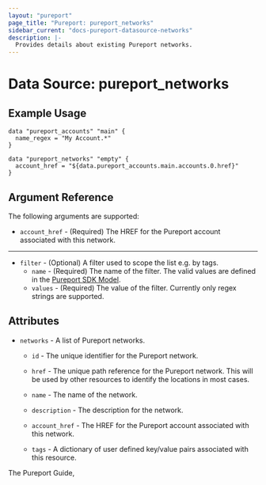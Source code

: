 ```yaml
---
layout: "pureport"
page_title: "Pureport: pureport_networks"
sidebar_current: "docs-pureport-datasource-networks"
description: |-
  Provides details about existing Pureport networks.
---
```


# Data Source: pureport\_networks

## Example Usage

```hcl
data "pureport_accounts" "main" {
  name_regex = "My Account.*"
}

data "pureport_networks" "empty" {
  account_href = "${data.pureport_accounts.main.accounts.0.href}"
}
```

## Argument Reference

The following arguments are supported:

* `account_href` - (Required) The HREF for the Pureport account associated with this network.

- - -

* `filter` - (Optional) A filter used to scope the list e.g. by tags.
  * `name` - (Required) The name of the filter. The valid values are defined in the [Pureport SDK Model](https://github.com/pureport/pureport-sdk-go/blob/develop/docs/client/Network.md).
  * `values` - (Required) The value of the filter. Currently only regex strings are supported.

## Attributes

* `networks` - A list of Pureport networks.

    * `id` - The unique identifier for the Pureport network.

    * `href` - The unique path reference for the Pureport network. This will be used by other resources to identify the locations in most cases.

    * `name` - The name of the network.

    * `description` - The description for the network.

    * `account_href` - The HREF for the Pureport account associated with this network.

    * `tags` - A dictionary of user defined key/value pairs associated with this resource.


The Pureport Guide, []()
